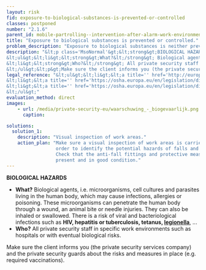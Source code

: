 ```yaml
---
layout: risk
fid: exposure-to-biological-substances-is-prevented-or-controlled
classes: postponed
number: "2.1.6"
parent_id: mobile-partrolling--intervention-after-alarm-work-environment-site-related
title: "Exposure to biological substances is prevented or controlled."
problem_description: "Exposure to biological substances is neither prevented nor controlled"
description: "&lt;p class='MsoNormal'&gt;&lt;strong&gt;BIOLOGICAL HAZARDS&lt;/strong&gt;&lt;/p&gt;&amp;#13;
&lt;ul&gt;&lt;li&gt;&lt;strong&gt;What?&lt;/strong&gt; Biological agents, i.e. microorganisms, cell cultures and parasites living in the human body, which may cause infections, allergies or poisoning. These microorganisms can penetrate the human body through a wound, an animal bite or needle injuries. They can also be inhaled or swallowed. There is a risk of viral and bacteriological infections such as &lt;strong&gt;HIV, hepatitis or tuberculosis, tetanus, &lt;a title='' href='http://www.hse.gov.uk/legionnaires/' target='_blank' rel='nofollow'&gt;legionella&lt;/a&gt;&lt;/strong&gt;, ...&lt;/li&gt;&amp;#13;
&lt;li&gt;&lt;strong&gt;Who?&lt;/strong&gt; All private security staff in specific work environments such as hospitals or with eventual biological risks. &lt;/li&gt;&amp;#13;
&lt;/ul&gt;&lt;p&gt;Make sure the client informs you (the private security services company) and the private security guards about the risks and measures in place (e.g. required vaccinations).&lt;/p&gt;"
legal_reference: "&lt;ul&gt;&lt;li&gt;&lt;a title='' href='http://europa.eu/legislation_summaries/employment_and_social_policy/health_hygiene_safety_at_work/c11113_en.htm' rel='nofollow' target='_blank'&gt;89/391/CEE Implementing measures to improve the health and safety of workers (framework directive).&lt;/a&gt;&lt;/li&gt;&amp;#13;
&lt;li&gt;&lt;a title='' href='https://osha.europa.eu/en/legislation/directives/workplaces-equipment-signs-personal-protective-equipment/osh-directives/2' rel='nofollow' target='_blank'&gt;89/654/EEC Directive on the minimum safety and health requirements for the workplace&lt;/a&gt;.&lt;/li&gt;&amp;#13;
&lt;li&gt;&lt;a title='' href='https://osha.europa.eu/en/legislation/directives/exposure-to-biological-agents/77' rel='nofollow' target='_blank'&gt;2000/54/EC Directive on the protection of workers from risks related to exposure to biological agents at work.&lt;/a&gt;&lt;/li&gt;&amp;#13;
&lt;/ul&gt;"
evaluation_method: direct
images:
    - url: /media/private-security-eu/waarschuwing_-_biogevaarlijk.png
      caption: 

solutions:
  solution_1:
    description: "Visual inspection of work areas."
    action_plan: "Make sure a visual inspection of work areas is carried out in
                  order to identify the potential hazards of falls and slips.
                  Check that the anti-fall fittings and protective measures are
                  present and in good condition."
---
```

**BIOLOGICAL HAZARDS**

  * **What?** Biological agents, i.e. microorganisms, cell cultures and parasites living in the human body, which may cause infections, allergies or poisoning. These microorganisms can penetrate the human body through a wound, an animal bite or needle injuries. They can also be inhaled or swallowed. There is a risk of viral and bacteriological infections such as **HIV, hepatitis or tuberculosis, tetanus, [legionella](http://www.hse.gov.uk/legionnaires/)**, ...
  * **Who?** All private security staff in specific work environments such as hospitals or with eventual biological risks. 

Make sure the client informs you (the private security services company) and
the private security guards about the risks and measures in place (e.g.
required vaccinations).


